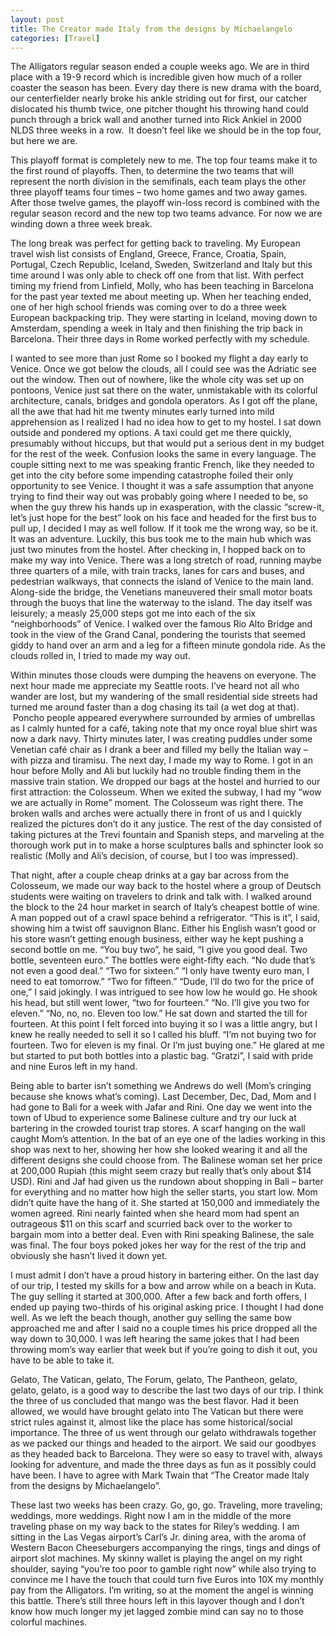 ```yaml
---
layout: post
title: The Creator made Italy from the designs by Michaelangelo
categories: [Travel]
---
```



The Alligators regular season ended a couple weeks ago. We are in third place with a 19-9 record which is incredible given how much of a roller coaster the season has been. Every day there is new drama with the board, our centerfielder nearly broke his ankle striding out for first, our catcher dislocated his thumb twice, one pitcher thought his throwing hand could punch through a brick wall and another turned into Rick Ankiel in 2000 NLDS three weeks in a row.  It doesn’t feel like we should be in the top four, but here we are. 


This playoff format is completely new to me. The top four teams make it to the first round of playoffs. Then, to determine the two teams that will represent the north division in the semifinals, each team plays the other three playoff teams four times – two home games and two away games. After those twelve games, the playoff win-loss record is combined with the regular season record and the new top two teams advance. For now we are winding down a three week break.


The long break was perfect for getting back to traveling. My European travel wish list consists of England, Greece, France, Croatia, Spain, Portugal, Czech Republic, Iceland, Sweden, Switzerland and Italy but this time around I was only able to check off one from that list. With perfect timing my friend from Linfield, Molly, who has been teaching in Barcelona for the past year texted me about meeting up. When her teaching ended, one of her high school friends was coming over to do a three week European backpacking trip. They were starting in Iceland, moving down to Amsterdam, spending a week in Italy and then finishing the trip back in Barcelona. Their three days in Rome worked perfectly with my schedule.


I wanted to see more than just Rome so I booked my flight a day early to Venice. Once we got below the clouds, all I could see was the Adriatic see out the window. Then out of nowhere, like the whole city was set up on pontoons, Venice just sat there on the water, unmistakable with its colorful architecture, canals, bridges and gondola operators. As I got off the plane, all the awe that had hit me twenty minutes early turned into mild apprehension as I realized I had no idea how to get to my hostel. I sat down outside and pondered my options. A taxi could get me there quickly, presumably without hiccups, but that would put a serious dent in my budget for the rest of the week.
Confusion looks the same in every language. The couple sitting next to me was speaking frantic French, like they needed to get into the city before some impending catastrophe foiled their only opportunity to see Venice. I thought it was a safe assumption that anyone trying to find their way out was probably going where I needed to be, so when the guy threw his hands up in exasperation, with the classic “screw-it, let’s just hope for the best” look on his face and headed for the first bus to pull up, I decided I may as well follow. If it took me the wrong way, so be it. It was an adventure. 
Luckily, this bus took me to the main hub which was just two minutes from the hostel. After checking in, I hopped back on to make my way into Venice. There was a long stretch of road, running maybe three quarters of a mile, with train tracks, lanes for cars and buses, and pedestrian walkways, that connects the island of Venice to the main land. Along-side the bridge, the Venetians maneuvered their small motor boats through the buoys that line the waterway to the island. The day itself was leisurely; a measly 25,000 steps got me into each of the six “neighborhoods” of Venice. I walked over the famous Rio Alto Bridge and took in the view of the Grand Canal, pondering the tourists that seemed giddy to hand over an arm and a leg for a fifteen minute gondola ride. As the clouds rolled in, I tried to made my way out.


Within minutes those clouds were dumping the heavens on everyone. The next hour made me appreciate my Seattle roots. I’ve heard not all who wander are lost, but my wandering of the small residential side streets had turned me around faster than a dog chasing its tail (a wet dog at that).  Poncho people appeared everywhere surrounded by armies of umbrellas as I calmly hunted for a café, taking note that my once royal blue shirt was now a dark navy. Thirty minutes later, I was creating puddles under some Venetian café chair as I drank a beer and filled my belly the Italian way – with pizza and tiramisu. 
The next day, I made my way to Rome. I got in an hour before Molly and Ali but luckily had no trouble finding them in the massive train station. We dropped our bags at the hostel and hurried to our first attraction: the Colosseum. When we exited the subway, I had my “wow we are actually in Rome” moment. The Colosseum was right there. The broken walls and arches were actually there in front of us and I quickly realized the pictures don’t do it any justice. The rest of the day consisted of taking pictures at the Trevi fountain and Spanish steps, and marveling at the thorough work put in to make a horse sculptures balls and sphincter look so realistic (Molly and Ali’s decision, of course, but I too was impressed). 


That night, after a couple cheap drinks at a gay bar across from the Colosseum, we made our way back to the hostel where a group of Deutsch students were waiting on travelers to drink and talk with. I walked around the block to the 24 hour market in search of Italy’s cheapest bottle of wine. A man popped out of a crawl space behind a refrigerator. “This is it”, I said, showing him a twist off sauvignon Blanc. Either his English wasn’t good or his store wasn’t getting enough business, either way he kept pushing a second bottle on me. “You buy two”, he said, “I give you good deal. Two bottle, seventeen euro.” The bottles were eight-fifty each. “No dude that’s not even a good deal.” “Two for sixteen.” “I only have twenty euro man, I need to eat tomorrow.” “Two for fifteen.” “Dude, I’ll do two for the price of one,” I said jokingly. I was intrigued to see how low he would go. He shook his head, but still went lower, “two for fourteen.” “No. I’ll give you two for eleven.” “No, no, no. Eleven too low.” He sat down and started the till for fourteen. At this point I felt forced into buying it so I was a little angry, but I knew he really needed to sell it so I called his bluff. “I’m not buying two for fourteen. Two for eleven is my final. Or I’m just buying one.” He glared at me but started to put both bottles into a plastic bag. “Gratzi”, I said with pride and nine Euros left in my hand.


Being able to barter isn’t something we Andrews do well (Mom’s cringing because she knows what’s coming). Last December, Dec, Dad, Mom and I had gone to Bali for a week with Jafar and Rini. One day we went into the town of Ubud to experience some Balinese culture and try our luck at bartering in the crowded tourist trap stores. A scarf hanging on the wall caught Mom’s attention. In the bat of an eye one of the ladies working in this shop was next to her, showing her how she looked wearing it and all the different designs she could choose from. The Balinese woman set her price at 200,000 Rupiah (this might seem crazy but really that’s only about $14 USD). Rini and Jaf had given us the rundown about shopping in Bali – barter for everything and no matter how high the seller starts, you start low. Mom didn’t quite have the hang of it. She started at 150,000 and immediately the women agreed. Rini nearly fainted when she heard mom had spent an outrageous $11 on this scarf and scurried back over to the worker to bargain mom into a better deal. Even with Rini speaking Balinese, the sale was final. The four boys poked jokes her way for the rest of the trip and obviously she hasn’t lived it down yet.


I must admit I don’t have a proud history in bartering either. On the last day of our trip, I tested my skills for a bow and arrow while on a beach in Kuta. The guy selling it started at 300,000. After a few back and forth offers, I ended up paying two-thirds of his original asking price. I thought I had done well. As we left the beach though, another guy selling the same bow approached me and after I said no a couple times his price dropped all the way down to 30,000. I was left hearing the same jokes that I had been throwing mom’s way earlier that week but if you’re going to dish it out, you have to be able to take it.


Gelato, The Vatican, gelato, The Forum, gelato, The Pantheon, gelato, gelato, gelato, is a good way to describe the last two days of our trip. I think the three of us concluded that mango was the best flavor. Had it been allowed, we would have brought gelato into The Vatican but there were strict rules against it, almost like the place has some historical/social importance. The three of us went through our gelato withdrawals together as we packed our things and headed to the airport. We said our goodbyes as they headed back to Barcelona. They were so easy to travel with, always looking for adventure, and made the three days as fun as it possibly could have been. I have to agree with Mark Twain that “The Creator made Italy from the designs by Michaelangelo”. 


These last two weeks has been crazy. Go, go, go. Traveling, more traveling; weddings, more weddings. Right now I am in the middle of the more traveling phase on my way back to the states for Riley’s wedding. I am sitting in the Las Vegas airport’s Carl’s Jr. dining area, with the aroma of Western Bacon Cheeseburgers accompanying the rings, tings and dings of airport slot machines. My skinny wallet is playing the angel on my right shoulder, saying “you’re too poor to gamble right now” while also trying to convince me I have the touch that could turn five Euros into 10X my monthly pay from the Alligators. I’m writing, so at the moment the angel is winning this battle. There’s still three hours left in this layover though and I don’t know how much longer my jet lagged zombie mind can say no to those colorful machines.

